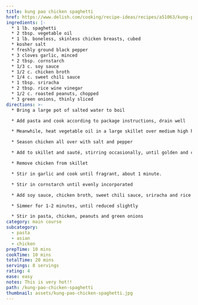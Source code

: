 ```yaml
---
title: kung pao chicken spaghetti
href: https://www.delish.com/cooking/recipe-ideas/recipes/a51063/kung-pao-spaghetti-recipe/
ingredients: |-
  * 1 lb. spaghetti
  * 2 tbsp. vegetable oil
  * 1 lb. boneless, skinless chicken breasts, cubed
  * kosher salt
  * freshly ground black pepper
  * 3 cloves garlic, minced
  * 2 tbsp. cornstarch
  * 1/3 c. soy sauce
  * 1/2 c. chicken broth
  * 1/4 c. sweet chili sauce
  * 1 tbsp. sriracha
  * 2 tbsp. rice wine vinegar
  * 1/2 c. roasted peanuts, chopped
  * 3 green onions, thinly sliced
directions: >-
  * Bring a large pot of salted water to boil

  * Add pasta and cook according to package instructions, drain well

  * Meanwhile, heat vegetable oil in a large skillet over medium high heat

  * Season chicken all over with salt and pepper

  * Add to skillet and sauté, stirring occasionally, until golden and cooked through, about 6-8 minutes

  * Remove chicken from skillet

  * Stir in garlic and cook until fragrant, about 1 minute.

  * Stir in cornstarch until evenly incorporated

  * Add soy sauce, chicken broth, sweet chili sauce, sriracha and rice wine vinegar and whisk until combined

  * Simmer for 1-2 minutes, until reduced slightly

  * Stir in pasta, chicken, peanuts and green onions
category: main course
subcategory:
  - pasta
  - asian
  - chicken
prepTime: 10 mins
cookTime: 10 mins
totalTime: 20 mins
servings: 8 servings
rating: 4
ease: easy
notes: This is very hot!!
path: /kung-pao-chicken-spaghetti
thumbnail: assets/kung-pao-chicken-spaghetti.jpg
---
```

